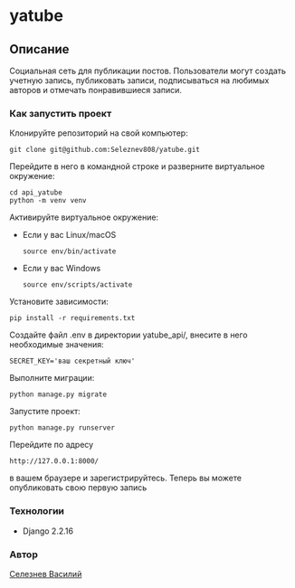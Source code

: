 # yatube

## Описание

Социальная сеть для публикации постов. Пользователи могут создать учетную запись, публиковать записи, подписываться на любимых авторов и отмечать понравившиеся записи.

### Как запустить проект
Клонируйте репозиторий на свой компьютер:
```
git clone git@github.com:Seleznev808/yatube.git
```
Перейдите в него в командной строке и разверните виртуальное окружение:
```
cd api_yatube
python -m venv venv
```
Активируйте виртуальное окружение:
* Если у вас Linux/macOS
    ```
    source env/bin/activate
    ```
* Если у вас Windows
    ```
    source env/scripts/activate
    ```
Установите зависимости:
```
pip install -r requirements.txt
```
Создайте файл .env в директории yatube_api/, внесите в него необходимые значения:
```
SECRET_KEY='ваш секретный ключ'
```
Выполните миграции:
```
python manage.py migrate
```
Запустите проект:
```
python manage.py runserver
```

Перейдите по адресу
```
http://127.0.0.1:8000/
```
в вашем браузере и зарегистрируйтесь. Теперь вы можете опубликовать свою первую запись

### Технологии
* Django 2.2.16

### Автор
[Селезнев Василий](https://github.com/Seleznev808)
